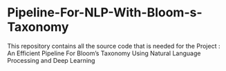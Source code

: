 # Pipeline-For-NLP-With-Bloom-s-Taxonomy
This repository contains all the source code that is needed for the Project : An Efficient Pipeline For Bloom’s Taxonomy Using Natural Language Processing and Deep Learning
